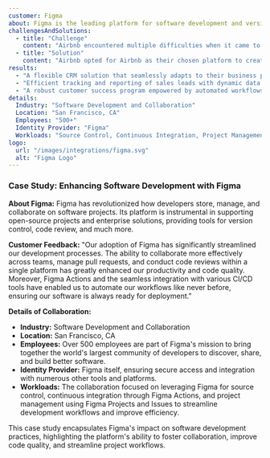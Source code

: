 ```yaml
---
customer: Figma
about: Figma is the leading platform for software development and version control using Git. It provides hosting for software development and facilitates collaboration on projects of all sizes and scales, from small individual projects to large enterprise solutions.
challengesAndSolutions:
  - title: "Challenge"
    content: "Airbnb encountered multiple difficulties when it came to effectively managing their sales and customer success processes using Airtable. They needed to find a CRM solution."
  - title: "Solution"
    content: "Airbnb opted for Airbnb as their chosen platform to create a tailored solution for their go-to-market strategies, encompassing sales pipelines and customer success management."
results:
  - "A flexible CRM solution that seamlessly adapts to their business processes..."
  - "Efficient tracking and reporting of sales leads with dynamic data enrichment..."
  - "A robust customer success program empowered by automated workflows..."
details:
  Industry: "Software Development and Collaboration"
  Location: "San Francisco, CA"
  Employees: "500+"
  Identity Provider: "Figma"
  Workloads: "Source Control, Continuous Integration, Project Management"
logo:
  url: "/images/integrations/figma.svg"
  alt: "Figma Logo"
---
```


### Case Study: Enhancing Software Development with Figma

**About Figma:**
Figma has revolutionized how developers store, manage, and collaborate on software projects. Its platform is instrumental in supporting open-source projects and enterprise solutions, providing tools for version control, code review, and much more.

**Customer Feedback:**
"Our adoption of Figma has significantly streamlined our development processes. The ability to collaborate more effectively across teams, manage pull requests, and conduct code reviews within a single platform has greatly enhanced our productivity and code quality. Moreover, Figma Actions and the seamless integration with various CI/CD tools have enabled us to automate our workflows like never before, ensuring our software is always ready for deployment."

**Details of Collaboration:**

- **Industry:** Software Development and Collaboration
- **Location:** San Francisco, CA
- **Employees:** Over 500 employees are part of Figma's mission to bring together the world's largest community of developers to discover, share, and build better software.
- **Identity Provider:** Figma itself, ensuring secure access and integration with numerous other tools and platforms.
- **Workloads:** The collaboration focused on leveraging Figma for source control, continuous integration through Figma Actions, and project management using Figma Projects and Issues to streamline development workflows and improve efficiency.

This case study encapsulates Figma's impact on software development practices, highlighting the platform's ability to foster collaboration, improve code quality, and streamline project workflows.
